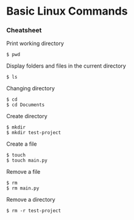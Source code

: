 # Basic Linux Commands

### Cheatsheet

Print working directory
```
$ pwd
```

Display folders and files in the current directory
```
$ ls
```

Changing directory
```
$ cd
$ cd Documents
```

Create directory
```
$ mkdir
$ mkdir test-project
```

Create a file
```
$ touch
$ touch main.py
```

Remove a file
```
$ rm
$ rm main.py
```

Remove a directory
```
$ rm -r test-project
```

